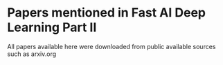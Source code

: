 # Papers mentioned in Fast AI Deep Learning Part II
All papers available here were downloaded from public available sources such as arxiv.org
